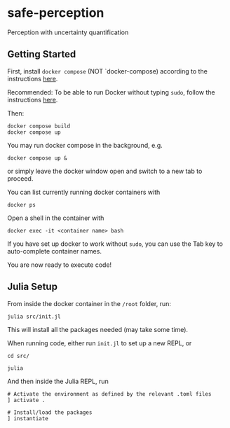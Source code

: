 # safe-perception
Perception with uncertainty quantification

## Getting Started
First, install `docker compose` (NOT `docker-compose) according to the instructions [here](https://docs.docker.com/compose/install/). 

Recommended: To be able to run Docker without typing `sudo`, follow the instructions [here](https://docs.docker.com/engine/install/linux-postinstall/).

Then:
```
docker compose build
docker compose up
```

You may run docker compose in the background, e.g. 
```
docker compose up &
```
or simply leave the docker window open and switch to a new tab to proceed. 

You can list currently running docker containers with 
```
docker ps
```

Open a shell in the container with 

```
docker exec -it <container name> bash
```

If you have set up docker to work without `sudo`, you can use the Tab key to auto-complete container names. 

You are now ready to execute code! 

## Julia Setup

From inside the docker container in the `/root` folder, run: 
```
julia src/init.jl
```

This will install all the packages needed (may take some time). 

When running code, either run `init.jl` to set up a new REPL, or 
```
cd src/

julia
```

And then inside the Julia REPL, run 
```
# Activate the environment as defined by the relevant .toml files
] activate .

# Install/load the packages
] instantiate
```
